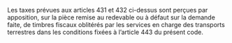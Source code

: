 Les taxes prévues aux articles 431 et 432 ci-dessus sont perçues par apposition, sur la pièce remise au redevable ou à défaut sur la demande faite, de timbres fiscaux oblitérés par les services en charge des transports terrestres dans les conditions fixées à l’article 443 du présent code.